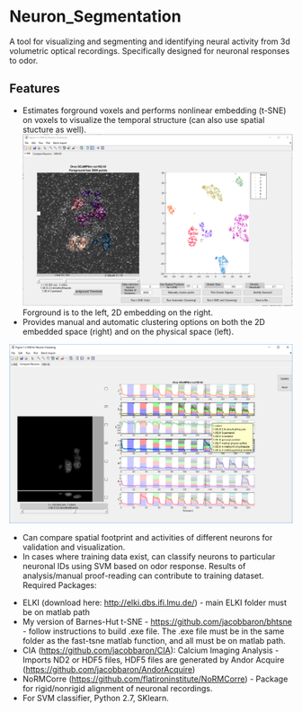 # Neuron_Segmentation

A tool for visualizing and segmenting and identifying neural activity from 3d volumetric optical recordings. Specifically designed for neuronal responses to odor. 
## Features
* Estimates forground voxels and performs nonlinear embedding (t-SNE) on voxels to visualize the temporal structure (can also use spatial stucture as well). 
![t-SNE](https://github.com/jacobbaron/Neuron_Segmentation/blob/master/Images/tsne_pane.PNG?raw=true)
Forground is to the left, 2D embedding on the right. 
* Provides manual and automatic clustering options on both the 2D embedded space (right) and on the physical space (left). 

![compare_pane](https://github.com/jacobbaron/Neuron_Segmentation/blob/master/Images/compare_pane_w_tooltip.PNG?raw=true)
* Can compare spatial footprint and activities of different neurons for validation and visualization. 
* In cases where training data exist, can classify neurons to particular neuronal IDs using SVM based on odor response. Results of analysis/manual proof-reading can contribute to training dataset.
Required Packages: 
- ELKI (download here: http://elki.dbs.ifi.lmu.de/) - main ELKI folder must be on matlab path
- My version of Barnes-Hut t-SNE - https://github.com/jacobbaron/bhtsne - follow instructions to build .exe file. The .exe file must be in the same folder as the fast-tsne matlab function, and all must be on matlab path. 
- CIA (https://github.com/jacobbaron/CIA): Calcium Imaging Analysis - Imports ND2 or HDF5 files, HDF5 files are generated by Andor Acquire (https://github.com/jacobbaron/AndorAcquire)
- NoRMCorre (https://github.com/flatironinstitute/NoRMCorre) - Package for rigid/nonrigid alignment of neuronal recordings. 
- For SVM classifier, Python 2.7, SKlearn.
